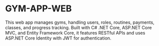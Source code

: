 # GYM-APP-WEB
This web app manages gyms, handling users, roles, routines, payments, classes, and progress tracking. Built with C# .NET Core, ASP.NET Core MVC, and Entity Framework Core, it features RESTful APIs and uses ASP.NET Core Identity with JWT for authentication.
